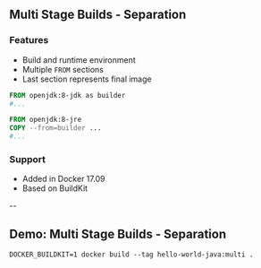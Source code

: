 ## Multi Stage Builds - Separation

### Features

- Build and runtime environment
- Multiple `FROM` sections
- Last section represents final image

```Dockerfile
FROM openjdk:8-jdk as builder
#...

FROM openjdk:8-jre
COPY --from=builder ...
#...
```

### Support

- Added in Docker 17.09
- Based on BuildKit

--

## Demo: Multi Stage Builds - Separation

```
DOCKER_BUILDKIT=1 docker build --tag hello-world-java:multi .
```